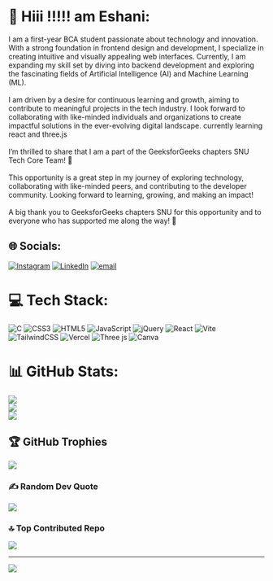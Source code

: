 # 💫 Hiii !!!!! am Eshani:
I am a first-year BCA student passionate about technology and innovation. With a strong foundation in frontend design and development, I specialize in creating intuitive and visually appealing web interfaces. Currently, I am expanding my skill set by diving into backend development and exploring the fascinating fields of Artificial Intelligence (AI) and Machine Learning (ML).<br><br>I am driven by a desire for continuous learning and growth, aiming to contribute to meaningful projects in the tech industry. I look forward to collaborating with like-minded individuals and organizations to create impactful solutions in the ever-evolving digital landscape. currently learning react and three.js<br><br>I’m thrilled to share that I am a part of the GeeksforGeeks chapters SNU Tech Core Team! 🚀<br><br>This opportunity is a great step in my journey of exploring technology, collaborating with like-minded peers, and contributing to the developer community. Looking forward to learning, growing, and making an impact!<br><br>A big thank you to GeeksforGeeks chapters SNU for this opportunity and to everyone who has supported me along the way! 🙌<br>


## 🌐 Socials:
[![Instagram](https://img.shields.io/badge/Instagram-%23E4405F.svg?logo=Instagram&logoColor=white)](https://instagram.com/eiizz_zz) [![LinkedIn](https://img.shields.io/badge/LinkedIn-%230077B5.svg?logo=linkedin&logoColor=white)](https://img.shields.io/badge/LinkedIn-%230077B5.svg?logo=linkedin&logoColor=white) [![email](https://img.shields.io/badge/Email-D14836?logo=gmail&logoColor=white)](mailto:pauleshani06@gmail.com) 

# 💻 Tech Stack:
![C](https://img.shields.io/badge/c-%2300599C.svg?style=for-the-badge&logo=c&logoColor=white) ![CSS3](https://img.shields.io/badge/css3-%231572B6.svg?style=for-the-badge&logo=css3&logoColor=white) ![HTML5](https://img.shields.io/badge/html5-%23E34F26.svg?style=for-the-badge&logo=html5&logoColor=white) ![JavaScript](https://img.shields.io/badge/javascript-%23323330.svg?style=for-the-badge&logo=javascript&logoColor=%23F7DF1E) ![jQuery](https://img.shields.io/badge/jquery-%230769AD.svg?style=for-the-badge&logo=jquery&logoColor=white) ![React](https://img.shields.io/badge/react-%2320232a.svg?style=for-the-badge&logo=react&logoColor=%2361DAFB) ![Vite](https://img.shields.io/badge/vite-%23646CFF.svg?style=for-the-badge&logo=vite&logoColor=white) ![TailwindCSS](https://img.shields.io/badge/tailwindcss-%2338B2AC.svg?style=for-the-badge&logo=tailwind-css&logoColor=white) ![Vercel](https://img.shields.io/badge/vercel-%23000000.svg?style=for-the-badge&logo=vercel&logoColor=white) ![Three js](https://img.shields.io/badge/threejs-black?style=for-the-badge&logo=three.js&logoColor=white) ![Canva](https://img.shields.io/badge/Canva-%2300C4CC.svg?style=for-the-badge&logo=Canva&logoColor=white)
# 📊 GitHub Stats:
![](https://github-readme-stats.vercel.app/api?username=euii-ii&theme=dark&hide_border=false&include_all_commits=false&count_private=false)<br/>
![](https://github-readme-streak-stats.herokuapp.com/?user=euii-ii&theme=dark&hide_border=false)<br/>
![](https://github-readme-stats.vercel.app/api/top-langs/?username=euii-ii&theme=dark&hide_border=false&include_all_commits=false&count_private=false&layout=compact)

## 🏆 GitHub Trophies
![](https://github-profile-trophy.vercel.app/?username=euii-ii&theme=radical&no-frame=false&no-bg=true&margin-w=4)

### ✍️ Random Dev Quote
![](https://quotes-github-readme.vercel.app/api?type=horizontal&theme=radical)

### 🔝 Top Contributed Repo
![](https://github-contributor-stats.vercel.app/api?username=euii-ii&limit=5&theme=dark&combine_all_yearly_contributions=true)

---
[![](https://visitcount.itsvg.in/api?id=euii-ii&icon=0&color=0)](https://visitcount.itsvg.in)

<!-- Proudly created with GPRM ( https://gprm.itsvg.in ) -->
